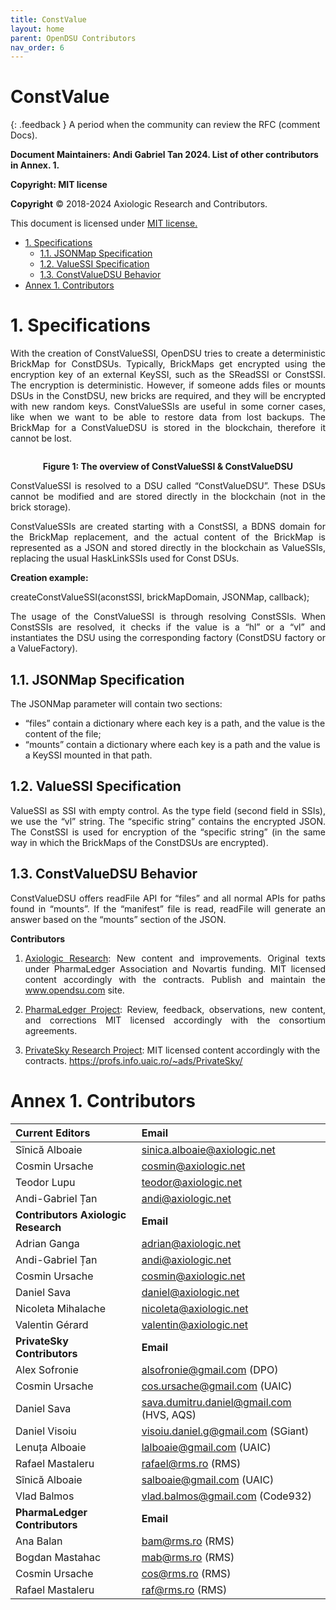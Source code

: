 ```yaml
---
title: ConstValue 
layout: home
parent: OpenDSU Contributors
nav_order: 6
---
```


# **ConstValue**

{: .feedback }
A period when the community can review the RFC (comment Docs).


**Document Maintainers: Andi Gabriel Tan 2024. List of other contributors in Annex. 1.**

**Copyright: MIT license**

 **Copyright** © 2018-2024 Axiologic Research and Contributors.

This document is licensed under [MIT license.](https://en.wikipedia.org/wiki/MIT_License)

<!-- TOC -->
* [1. Specifications](#1-specifications)
  * [1.1. JSONMap Specification](#11-jsonmap-specification)
  * [1.2. ValueSSI Specification](#12-valuessi-specification)
  * [1.3. ConstValueDSU Behavior](#13-constvaluedsu-behavior)
* [Annex 1. Contributors](#annex-1-contributors)
<!-- TOC -->

# 1. Specifications

<p style='text-align: justify;'>With the creation of ConstValueSSI, OpenDSU tries to create a deterministic BrickMap for ConstDSUs. Typically, BrickMaps get encrypted using the encryption key of an external KeySSI, such as the SReadSSI or ConstSSI. The encryption is deterministic. However, if someone adds files or mounts DSUs in the ConstDSU, new bricks are required, and they will be encrypted with new random keys. ConstValueSSIs are useful in some corner cases, like when we want to be able to restore data from lost backups. The BrickMap for a ConstValueDSU is stored in the blockchain, therefore it cannot be lost.
</p>

<div style="text-align:center;">
    <img alt="" src="https://docs.google.com/drawings/d/e/2PACX-1vSJtaDb9Ml_xTwz11Wun3eRbdNBNtvl5BX5BYAqkHVmjP-2Yq7-2wOxBBlt7gUlo6U6PNQu6UUzdOo1/pub?w=917&h=243" class="imgMain" style="max-width: 69%; margin-left: 0px;"/>
    <p><b>Figure 1: The overview of ConstValueSSI & ConstValueDSU</b></p>
</div>


<p style='text-align: justify;'>ConstValueSSI is resolved to a DSU called  “ConstValueDSU”. These DSUs cannot be modified and are stored directly in the blockchain (not in the brick storage).
</p>

<p style='text-align: justify;'>ConstValueSSIs are created starting with a ConstSSI, a BDNS domain for the BrickMap replacement, and the actual content of the BrickMap is represented as a JSON and stored directly in the blockchain as ValueSSIs, replacing the usual HaskLinkSSIs used for Const DSUs.
</p>

**Creation example:**

<p style='text-align: justify;'>createConstValueSSI(aconstSSI, brickMapDomain, JSONMap, callback);
</p>

<p style='text-align: justify;'>The usage of the ConstValueSSI is through resolving ConstSSIs. When ConstSSIs are resolved, it checks if the value is a “hl” or a “vl” and instantiates the DSU using the corresponding factory (ConstDSU factory or a ValueFactory).
</p>

## 1.1. JSONMap Specification

<p style='text-align: justify;'>The JSONMap parameter will contain two sections:</p>

* “files” contain a dictionary where each key is a path, and the value is the content of the file;
* “mounts” contain a dictionary where each key is a path and the value is a KeySSI mounted in that path.


## 1.2. ValueSSI Specification

<p style='text-align: justify;'>ValueSSI as SSI with empty control. As the type field (second field in SSIs), we use the “vl” string. The “specific string” contains the encrypted JSON. The ConstSSI is used for encryption of the “specific string” (in the same way in which the BrickMaps of the ConstDSUs are encrypted).
</p>

## 1.3. ConstValueDSU Behavior

<p style='text-align: justify;'>ConstValueDSU offers readFile API for “files” and all normal APIs for paths found in “mounts”. If the “manifest” file is read, readFile will generate an answer based on the “mounts” section of the JSON.
</p>



**Contributors**


1. <p style='text-align: justify;'><a href="www.axiologic.net">Axiologic Research</a>: New content and improvements. Original texts under PharmaLedger Association and Novartis funding. MIT licensed content accordingly with the contracts. Publish and maintain the <a href="www.opendsu.com">www.opendsu.com</a> site.

2. <p style='text-align: justify;'><a href="www.pharmaledger.eu">PharmaLedger Project</a>: Review, feedback, observations, new content, and corrections MIT licensed accordingly with the consortium agreements.


3. <a href="www.privatesky.xyz">PrivateSky Research Project</a>: MIT licensed content accordingly with the contracts. https://profs.info.uaic.ro/~ads/PrivateSky/


# Annex 1. Contributors

| **Current Editors**                  | **Email**                                |
|:-------------------------------------|:-----------------------------------------|
| Sînică Alboaie                       | sinica.alboaie@axiologic.net             |
| Cosmin Ursache                       | cosmin@axiologic.net                     |
| Teodor Lupu                          | teodor@axiologic.net                     |
| Andi-Gabriel Țan                     | andi@axiologic.net                       |
| **Contributors Axiologic Research**  | **Email**                                |
| Adrian Ganga                         | adrian@axiologic.net                     |
| Andi-Gabriel Țan                     | andi@axiologic.net                       |
| Cosmin Ursache                       | cosmin@axiologic.net                     |
| Daniel Sava                          | daniel@axiologic.net                     |
| Nicoleta Mihalache                   | nicoleta@axiologic.net                   |
| Valentin Gérard                      | valentin@axiologic.net                   |
| **PrivateSky Contributors**          | **Email**                                |
| Alex Sofronie                        | alsofronie@gmail.com (DPO)               |
| Cosmin Ursache                       | cos.ursache@gmail.com (UAIC)             |
| Daniel Sava                          | sava.dumitru.daniel@gmail.com (HVS, AQS) |
| Daniel Visoiu                        | visoiu.daniel.g@gmail.com (SGiant)       |
| Lenuța Alboaie                       | lalboaie@gmail.com (UAIC)                |
| Rafael Mastaleru                     | rafael@rms.ro (RMS)                      |
| Sînică Alboaie                       | salboaie@gmail.com (UAIC)                |
| Vlad Balmos                          | vlad.balmos@gmail.com (Code932)          |
| **PharmaLedger Contributors**        | **Email**                                |
| Ana Balan                            | bam@rms.ro (RMS)                         |
| Bogdan Mastahac                      | mab@rms.ro (RMS)                         |
| Cosmin Ursache                       | cos@rms.ro (RMS)                         |
| Rafael Mastaleru                     | raf@rms.ro (RMS)                         |



